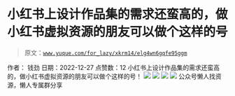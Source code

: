 # 小红书上设计作品集的需求还蛮高的，做小红书虚拟资源的朋友可以做个这样的号

> 原文：[`www.yuque.com/for_lazy/xkrm14/elg4wn6gqfe95ggm`](https://www.yuque.com/for_lazy/xkrm14/elg4wn6gqfe95ggm)

<ne-p id="u5295578c" data-lake-id="u5295578c"><ne-text id="uacdc2bd2">作者： 钱劲</ne-text></ne-p> <ne-p id="u0d485a41" data-lake-id="u0d485a41"><ne-text id="ueba8d65b">日期：2022-12-27</ne-text></ne-p> <ne-p id="u1a89bacd" data-lake-id="u1a89bacd"><ne-text id="u9d7bfc86">点赞数：</ne-text><ne-text id="u83404daf" ne-bold="true">12</ne-text></ne-p> <ne-hole id="uc656ebb5" data-lake-id="uc656ebb5"><ne-card data-card-name="hr" data-card-type="block" id="I3ZQV" data-event-boundary="card"><ne-p id="ua1636caa" data-lake-id="ua1636caa"><ne-text id="ub886fe3c">小红书上设计作品集的需求还蛮高的，做小红书虚拟资源的朋友可以做个这样的号！</ne-text></ne-p> <ne-p id="u9928a3cf" data-lake-id="u9928a3cf"><ne-card data-card-name="image" data-card-type="inline" id="rxSgT" data-event-boundary="card">![](img/4e97f1c58389bc6628928a525dc5e5dc.png)</ne-card></ne-p> <ne-p id="u1409ae62" data-lake-id="u1409ae62"><ne-card data-card-name="image" data-card-type="inline" id="vxPNB" data-event-boundary="card">![](img/f29910ccbeb9b4b00e5c50037bf666af.png)</ne-card></ne-p> <ne-p id="ua708c7c0" data-lake-id="ua708c7c0"><ne-card data-card-name="image" data-card-type="inline" id="iS5p3" data-event-boundary="card">![](img/ae5c0c181fe3583453a846967c38b7ec.png)</ne-card></ne-p> <ne-p id="u0bc86e99" data-lake-id="u0bc86e99"><ne-card data-card-name="image" data-card-type="inline" id="Ku1en" data-event-boundary="card">![](img/4e914264816bf7671448411bf087966e.png)</ne-card></ne-p> <ne-hole id="u42836805" data-lake-id="u42836805"><ne-card data-card-name="hr" data-card-type="block" id="vgjby" data-event-boundary="card"><ne-p id="uc607cb94" data-lake-id="uc607cb94"><ne-text id="u8700334e">公众号懒人找资源，懒人专属群分享</ne-text></ne-p></ne-card></ne-hole></ne-card></ne-hole>